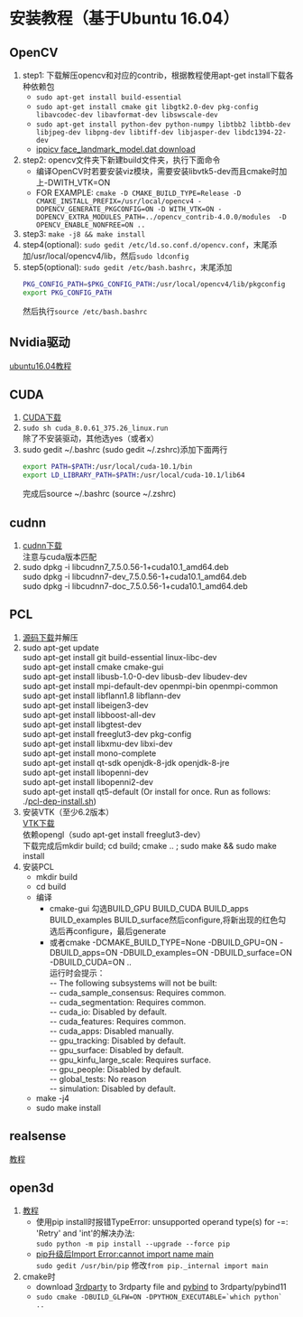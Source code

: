 # 安装教程（基于Ubuntu 16.04）

## OpenCV
1. step1: 下载解压opencv和对应的contrib，根据教程使用apt-get install下载各种依赖包  
    * `sudo apt-get install build-essential`  
    * `sudo apt-get install cmake git libgtk2.0-dev pkg-config libavcodec-dev libavformat-dev libswscale-dev`  
    * `sudo apt-get install python-dev python-numpy libtbb2 libtbb-dev libjpeg-dev libpng-dev libtiff-dev libjasper-dev libdc1394-22-dev`  
    * [ippicv face_landmark_model.dat download](https://blog.csdn.net/CSDN330/article/details/86747867)  
2. step2: opencv文件夹下新建build文件夹，执行下面命令  
    * 编译OpenCV时若要安装viz模块，需要安装libvtk5-dev而且cmake时加上-DWITH_VTK=ON 
    * FOR EXAMPLE: `cmake -D CMAKE_BUILD_TYPE=Release -D CMAKE_INSTALL_PREFIX=/usr/local/opencv4 -DOPENCV_GENERATE_PKGCONFIG=ON -D WITH_VTK=ON -DOPENCV_EXTRA_MODULES_PATH=../opencv_contrib-4.0.0/modules  -D OPENCV_ENABLE_NONFREE=ON ..`    
3. step3: `make -j8 && make install`  
4. step4(optional): `sudo gedit /etc/ld.so.conf.d/opencv.conf`，末尾添加/usr/local/opencv4/lib，然后`sudo ldconfig`  
5. step5(optional): `sudo gedit /etc/bash.bashrc`，末尾添加      
    ```bash
    PKG_CONFIG_PATH=$PKG_CONFIG_PATH:/usr/local/opencv4/lib/pkgconfig  
    export PKG_CONFIG_PATH  
    ```
	  然后执行`source /etc/bash.bashrc`  
    
## Nvidia驱动
[ubuntu16.04教程](https://www.cnblogs.com/xinyf/p/5960480.html)

## CUDA
1. [CUDA下载](https://developer.nvidia.com/cuda-downloads)
2. `sudo sh cuda_8.0.61_375.26_linux.run`  
    除了不安装驱动，其他选yes（或者x）
3. sudo gedit ~/.bashrc (sudo gedit ~/.zshrc)添加下面两行
     ```bash
     export PATH=$PATH:/usr/local/cuda-10.1/bin
     export LD_LIBRARY_PATH=$PATH:/usr/local/cuda-10.1/lib64
     ```
    完成后source ~/.bashrc (source ~/.zshrc)
    
## cudnn
1. [cudnn下载](https://developer.nvidia.com/rdp/cudnn-archive)  
注意与cuda版本匹配  
2. sudo dpkg -i libcudnn7_7.5.0.56-1+cuda10.1_amd64.deb  
sudo dpkg -i libcudnn7-dev_7.5.0.56-1+cuda10.1_amd64.deb  
sudo dpkg -i libcudnn7-doc_7.5.0.56-1+cuda10.1_amd64.deb  

## PCL
1. [源码下载](https://github.com/PointCloudLibrary/pcl)并解压
2.  sudo apt-get update  
    sudo apt-get install git build-essential linux-libc-dev  
    sudo apt-get install cmake cmake-gui   
    sudo apt-get install libusb-1.0-0-dev libusb-dev libudev-dev  
    sudo apt-get install mpi-default-dev openmpi-bin openmpi-common    
    sudo apt-get install libflann1.8 libflann-dev  
    sudo apt-get install libeigen3-dev  
    sudo apt-get install libboost-all-dev  
    sudo apt-get install libgtest-dev  
    sudo apt-get install freeglut3-dev pkg-config  
    sudo apt-get install libxmu-dev libxi-dev  
    sudo apt-get install mono-complete  
    sudo apt-get install qt-sdk openjdk-8-jdk openjdk-8-jre  
    sudo apt-get install libopenni-dev   
    sudo apt-get install libopenni2-dev  
    sudo apt-get install qt5-default
    (Or install for once. Run as follows:  
    ./[pcl-dep-install.sh](./pcl-dep-install.sh))
3. 安装VTK（至少6.2版本）  
[VTK下载](https://vtk.org/download/)  
依赖opengl（sudo apt-get install freeglut3-dev）   
下载完成后mkdir build; cd build; cmake .. ; sudo make && sudo make install
4. 安装PCL
    * mkdir build  
    * cd build  
    * 编译
        * cmake-gui  勾选BUILD_GPU BUILD_CUDA BUILD_apps BUILD_examples BUILD_surface然后configure,将新出现的红色勾选后再configure，最后generate  
        * 或者cmake -DCMAKE_BUILD_TYPE=None  -DBUILD_GPU=ON  -DBUILD_apps=ON  -DBUILD_examples=ON -DBUILD_surface=ON -DBUILD_CUDA=ON ..  
        运行时会提示：  
        -- The following subsystems will not be built:  
        --   cuda_sample_consensus: Requires common.  
        --   cuda_segmentation: Requires common.  
        --   cuda_io: Disabled by default.  
        --   cuda_features: Requires common.  
        --   cuda_apps: Disabled manually.  
        --   gpu_tracking: Disabled by default.  
        --   gpu_surface: Disabled by default.  
        --   gpu_kinfu_large_scale: Requires surface.  
        --   gpu_people: Disabled by default.  
        --   global_tests: No reason  
        --   simulation: Disabled by default.
    * make -j4
    * sudo make install

## realsense
[教程](https://github.com/IntelRealSense/librealsense/blob/master/doc/distribution_linux.md)  

## open3d
1. [教程](http://www.open3d.org/docs/compilation.html#ubuntu)  
    * 使用pip install时报错TypeError: unsupported operand type(s) for -=: 'Retry' and 'int'的解决办法:  
`sudo python -m pip install --upgrade --force pip`  
    * [pip升级后Import Error:cannot import name main](https://blog.csdn.net/zong596568821xp/article/details/80410416)  
    `sudo gedit /usr/bin/pip` 修改`from pip._internal import main`
2. cmake时  
    * download [3rdparty](https://github.com/intel-isl/Open3D-3rdparty/tree/adac428ffa79f9e0e0a17878b5b246295d53dbb3) to 3rdparty file and [pybind](https://github.com/pybind/pybind11) to 3rdparty/pybind11
    * ```sudo cmake -DBUILD_GLFW=ON -DPYTHON_EXECUTABLE=`which python` ..```
